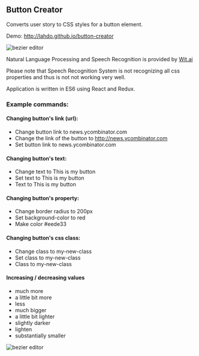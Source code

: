 ## Button Creator
Converts user story to CSS styles for a button element.

Demo:
<http://lahdo.github.io/button-creator>

![bezier editor](http://i.imgur.com/c9nb8Fh.gif)

Natural Language Processing and Speech Recognition is provided by [Wit.ai](http://wit.ai)

Please note that Speech Recognition System is not recognizing all css properties and thus is not not working very well.

Application is written in ES6 using React and Redux.

### Example commands:

#### Changing button's link (url):

- Change button link to news.ycombinator.com
- Change the link of the button to http://news.ycombinator.com
- Set button link to news.ycombinator.com

#### Changing button's text:

- Change text to This is my button
- Set text to This is my button
- Text to This is my button

#### Changing button's property:

- Change border radius to 200px
- Set background-color to red
- Make color #eede33

#### Changing button's css class:

- Change class to my-new-class
- Set class to my-new-class
- Class to my-new-class

#### Increasing / decreasing values

- much more
- a little bit more
- less
- much bigger
- a little bit lighter
- slightly darker
- lighten
- substantially smaller

![bezier editor](http://i.imgur.com/ueE7SjS.gif)
